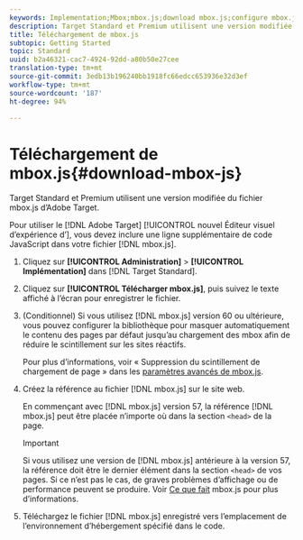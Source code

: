 ```yaml
---
keywords: Implementation;Mbox;mbox.js;download mbox.js;configure mbox.js
description: Target Standard et Premium utilisent une version modifiée du fichier mbox.js d’Adobe Target.
title: Téléchargement de mbox.js
subtopic: Getting Started
topic: Standard
uuid: b2a46321-cac7-4924-92dd-a80b50e27cee
translation-type: tm+mt
source-git-commit: 3edb13b196240bb1918fc66edcc653936e32d3ef
workflow-type: tm+mt
source-wordcount: '187'
ht-degree: 94%

---
```



# Téléchargement de mbox.js{#download-mbox-js}

Target Standard et Premium utilisent une version modifiée du fichier mbox.js d’Adobe Target.

Pour utiliser le [!DNL Adobe Target] [!UICONTROL nouvel Éditeur visuel d’expérience d’], vous devez inclure une ligne supplémentaire de code JavaScript dans votre fichier [!DNL mbox.js].

1. Cliquez sur **[!UICONTROL Administration]** > **[!UICONTROL Implémentation]** dans [!DNL Target Standard].
1. Cliquez sur **[!UICONTROL Télécharger mbox.js]**, puis suivez le texte affiché à l’écran pour enregistrer le fichier.
1. (Conditionnel) Si vous utilisez [!DNL mbox.js] version 60 ou ultérieure, vous pouvez configurer la bibliothèque pour masquer automatiquement le contenu des pages par défaut jusqu’au chargement des mbox afin de réduire le scintillement sur les sites réactifs.

   Pour plus d’informations, voir « Suppression du scintillement de chargement de page » dans les [paramètres avancés de mbox.js](../../../c-implementing-target/c-implementing-target-for-client-side-web/t-mbox-download/advanced-mboxjs-settings.md#reference_A9C8DAC6DF7743EDBCF1D71F8F20843C).

1. Créez la référence au fichier [!DNL mbox.js] sur le site web.

   En commençant avec [!DNL mbox.js] version 57, la référence [!DNL mbox.js] peut être placée n’importe où dans la section `<head>` de la page.

   >[!IMPORTANT]
   >
   >Si vous utilisez une version de [!DNL mbox.js] antérieure à la version 57, la référence doit être le dernier élément dans la section `<head>` de vos pages. Si ce n’est pas le cas, de graves problèmes d’affichage ou de performance peuvent se produire. Voir [Ce que fait](/help/c-implementing-target/c-implementing-target-for-client-side-web/t-mbox-download/mbox-technical.md) mbox.js pour plus d’informations.

1. Téléchargez le fichier [!DNL mbox.js] enregistré vers l’emplacement de l’environnement d’hébergement spécifié dans le code.
